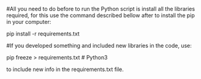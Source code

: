 #All you need to do before to run the Python script is install all the libraries required, for this use the command described bellow after to install the pip in your computer:

pip install -r requirements.txt


#If you developed something and included new libraries in the code, use:

pip freeze > requirements.txt  # Python3

to include new info in the requirements.txt file.